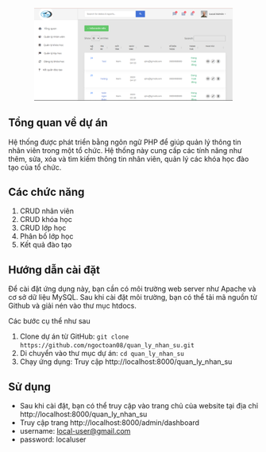 <p align="center"> <img src="./public/shared/images/main.PNG" width="400"> </p>

## Tổng quan về dự án

Hệ thống được phát triển bằng ngôn ngữ PHP để giúp quản lý thông tin nhân viên trong một tổ chức. Hệ thống này cung cấp các tính năng như thêm, sửa, xóa và tìm kiếm thông tin nhân viên, quản lý các khóa học đào tạo của tổ chức.

## Các chức năng

1. CRUD nhân viên
2. CRUD khóa học
3. CRUD lớp học
4. Phân bố lớp học
5. Kết quả đào tạo

## Hướng dẫn cài đặt

Để cài đặt ứng dụng này, bạn cần có môi trường web server như Apache và cơ sở dữ liệu MySQL. Sau khi cài đặt môi trường, bạn có thể tải mã nguồn từ Github và giải nén vào thư mục htdocs.

Các bước cụ thể như sau
1. Clone dự án từ GitHub: `git clone https://github.com/ngoctoan08/quan_ly_nhan_su.git`
2. Di chuyển vào thư mục dự án: `cd quan_ly_nhan_su`
3. Chạy ứng dụng: Truy cập http://localhost:8000/quan_ly_nhan_su

## Sử dụng

- Sau khi cài đặt, bạn có thể truy cập vào trang chủ của website tại địa chỉ http://localhost:8000/quan_ly_nhan_su
- Truy cập trang http://localhost:8000/admin/dashboard
- username: local-user@gmail.com
- password: localuser
